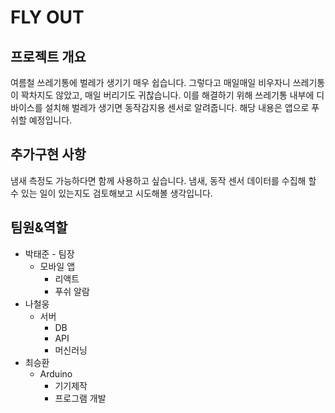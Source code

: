 # FLY OUT

## 프로젝트 개요
여름철 쓰레기통에 벌레가 생기기 매우 쉽습니다. 그렇다고 매일매일 비우자니
쓰레기통이 꽉차지도 않았고,  매일 버리기도 귀찮습니다. 이를 해결하기 위해 
쓰레기통 내부에 디바이스를 설치해 벌레가 생기면 동작감지용 센서로 알려줍니다.
해당 내용은 앱으로 푸쉬할 예정입니다.
   
## 추가구현 사항
냄새 측정도 가능하다면 함께 사용하고 싶습니다. 냄새, 동작 센서 데이터를
 수집해 할 수 있는 일이 있는지도 검토해보고 시도해볼 생각입니다.
   
## 팀원&역할
   
* 박태준 - 팀장
   + 모바일 앱
      - 리액트
      - 푸쉬 알람
* 나철웅
   + 서버
      - DB
      - API
      - 머신러닝
* 최승환
   + Arduino
      - 기기제작
      - 프로그램 개발
   
